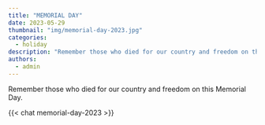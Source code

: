 ```yaml
---
title: "MEMORIAL DAY"
date: 2023-05-29
thumbnail: "img/memorial-day-2023.jpg"
categories: 
  - holiday
description: "Remember those who died for our country and freedom on this Memorial Day."
authors: 
  - admin
---
```


Remember those who died for our country and freedom on this Memorial Day.

{{< chat memorial-day-2023 >}}